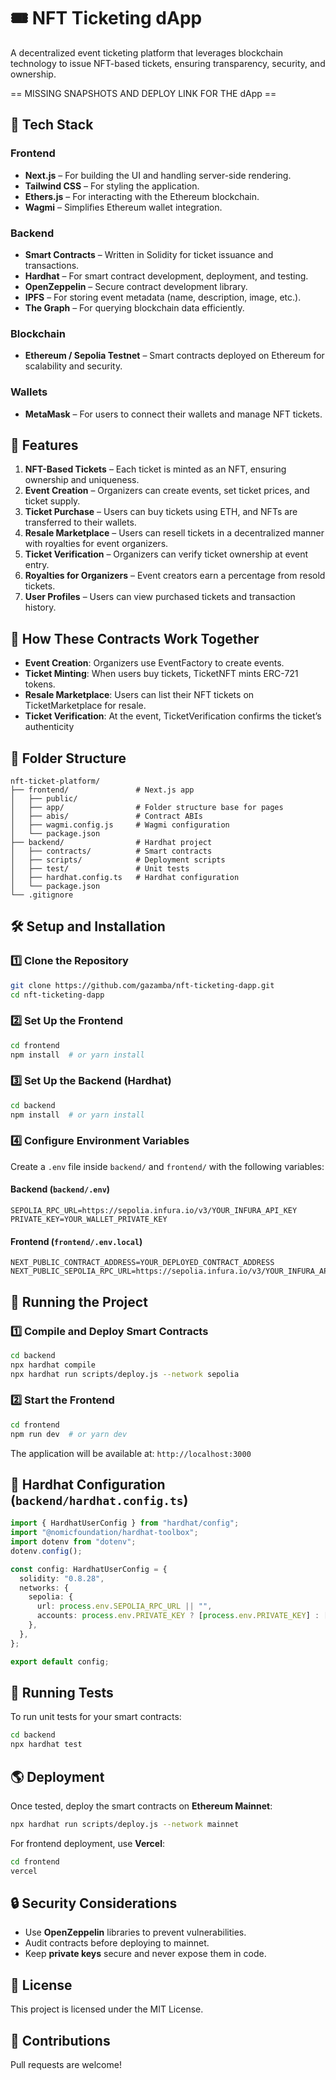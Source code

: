 # 🎟️ NFT Ticketing dApp

A decentralized event ticketing platform that leverages blockchain technology to issue NFT-based tickets, ensuring transparency, security, and ownership.

== MISSING SNAPSHOTS AND DEPLOY LINK FOR THE dApp ==

## 🚀 Tech Stack

### **Frontend**
- **Next.js** – For building the UI and handling server-side rendering.
- **Tailwind CSS** – For styling the application.
- **Ethers.js** – For interacting with the Ethereum blockchain.
- **Wagmi** – Simplifies Ethereum wallet integration.

### **Backend**
- **Smart Contracts** – Written in Solidity for ticket issuance and transactions.
- **Hardhat** – For smart contract development, deployment, and testing.
- **OpenZeppelin** – Secure contract development library.
- **IPFS** – For storing event metadata (name, description, image, etc.).
- **The Graph** – For querying blockchain data efficiently.

### **Blockchain**
- **Ethereum / Sepolia Testnet** – Smart contracts deployed on Ethereum for scalability and security.

### **Wallets**
- **MetaMask** – For users to connect their wallets and manage NFT tickets.

## 📌 Features

1. **NFT-Based Tickets** – Each ticket is minted as an NFT, ensuring ownership and uniqueness.
2. **Event Creation** – Organizers can create events, set ticket prices, and ticket supply.
3. **Ticket Purchase** – Users can buy tickets using ETH, and NFTs are transferred to their wallets.
4. **Resale Marketplace** – Users can resell tickets in a decentralized manner with royalties for event organizers.
5. **Ticket Verification** – Organizers can verify ticket ownership at event entry.
6. **Royalties for Organizers** – Event creators earn a percentage from resold tickets.
7. **User Profiles** – Users can view purchased tickets and transaction history.

## 🔗 How These Contracts Work Together
- **Event Creation**: Organizers use EventFactory to create events.
- **Ticket Minting**: When users buy tickets, TicketNFT mints ERC-721 tokens.
- **Resale Marketplace**: Users can list their NFT tickets on TicketMarketplace for resale.
- **Ticket Verification**: At the event, TicketVerification confirms the ticket’s authenticity

## 📂 Folder Structure

```
nft-ticket-platform/
├── frontend/               # Next.js app
│   ├── public/
│   ├── app/                # Folder structure base for pages
│   ├── abis/               # Contract ABIs
│   ├── wagmi.config.js     # Wagmi configuration
│   └── package.json
├── backend/                # Hardhat project
│   ├── contracts/          # Smart contracts
│   ├── scripts/            # Deployment scripts
│   ├── test/               # Unit tests
│   ├── hardhat.config.ts   # Hardhat configuration
│   └── package.json
└── .gitignore
```

## 🛠 Setup and Installation

### **1️⃣ Clone the Repository**
```sh
git clone https://github.com/gazamba/nft-ticketing-dapp.git
cd nft-ticketing-dapp
```

### **2️⃣ Set Up the Frontend**
```sh
cd frontend
npm install  # or yarn install
```

### **3️⃣ Set Up the Backend (Hardhat)**
```sh
cd backend
npm install  # or yarn install
```

### **4️⃣ Configure Environment Variables**
Create a `.env` file inside `backend/` and `frontend/` with the following variables:

#### **Backend (`backend/.env`)**
```
SEPOLIA_RPC_URL=https://sepolia.infura.io/v3/YOUR_INFURA_API_KEY
PRIVATE_KEY=YOUR_WALLET_PRIVATE_KEY
```

#### **Frontend (`frontend/.env.local`)**
```
NEXT_PUBLIC_CONTRACT_ADDRESS=YOUR_DEPLOYED_CONTRACT_ADDRESS
NEXT_PUBLIC_SEPOLIA_RPC_URL=https://sepolia.infura.io/v3/YOUR_INFURA_API_KEY
```

## 🚀 Running the Project

### **1️⃣ Compile and Deploy Smart Contracts**
```sh
cd backend
npx hardhat compile
npx hardhat run scripts/deploy.js --network sepolia
```

### **2️⃣ Start the Frontend**
```sh
cd frontend
npm run dev  # or yarn dev
```

The application will be available at: `http://localhost:3000`

## 📝 Hardhat Configuration (`backend/hardhat.config.ts`)

```typescript
import { HardhatUserConfig } from "hardhat/config";
import "@nomicfoundation/hardhat-toolbox";
import dotenv from "dotenv";
dotenv.config();

const config: HardhatUserConfig = {
  solidity: "0.8.28",
  networks: {
    sepolia: {
      url: process.env.SEPOLIA_RPC_URL || "",
      accounts: process.env.PRIVATE_KEY ? [process.env.PRIVATE_KEY] : [],
    },
  },
};

export default config;
```

## 🧪 Running Tests

To run unit tests for your smart contracts:
```sh
cd backend
npx hardhat test
```

## 🌎 Deployment

Once tested, deploy the smart contracts on **Ethereum Mainnet**:
```sh
npx hardhat run scripts/deploy.js --network mainnet
```

For frontend deployment, use **Vercel**:
```sh
cd frontend
vercel
```

## 🔒 Security Considerations
- Use **OpenZeppelin** libraries to prevent vulnerabilities.
- Audit contracts before deploying to mainnet.
- Keep **private keys** secure and never expose them in code.

## 📜 License
This project is licensed under the MIT License.

## 🤝 Contributions
Pull requests are welcome!


